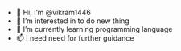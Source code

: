 - 👋 Hi, I’m @vikram1446
- 👀 I’m interested in to do new thing 
- 🌱 I’m currently learning programming language
- 📫 I need need for further guidance
  


<!---
vikram1446/vikram1446 is a ✨ special ✨ repository because its `README.md` (this file) appears on your GitHub profile.
You can click the Preview link to take a look at your changes.
--->

